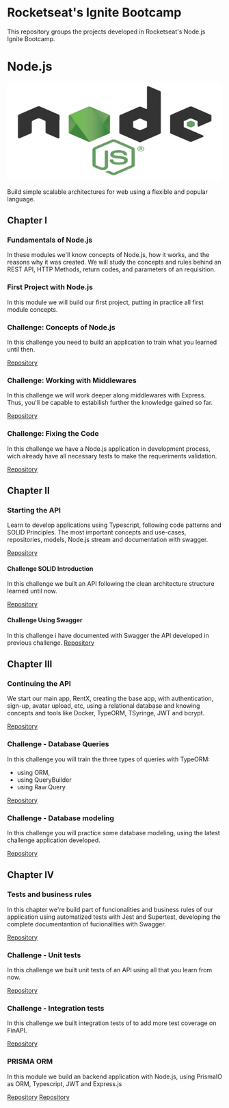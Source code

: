 # Rocketseat's Ignite Bootcamp

This repository groups the projects developed in Rocketseat's Node.js Ignite Bootcamp.

# Node.js

<img src="./assets/nodejs.png">

Build simple scalable architectures for web using a flexible and popular language.

## Chapter I

### Fundamentals of Node.js

In these modules we'll know concepts of Node.js, how it works, and the reasons
why it was created.
We will study the concepts and rules behind an REST API, HTTP Methods, return codes, and parameters of an requisition.

### First Project with Node.js

In this module we will build our first project, putting in practice all first
module concepts.

### Challenge: Concepts of Node.js

In this challenge you need to build an application to train what you learned
until then.

[Repository](https://github.com/Vyctor/ignite-conceitos-nodejs)

### Challenge: Working with Middlewares

In this challenge we will work deeper along middlewares with Express.
Thus, you'll be capable to estabilish further the knowledge gained so far.

[Repository](https://github.com/Vyctor/ignite-trabalhando-com-middlewares)

### Challenge: Fixing the Code

In this challenge we have a Node.js application in development process, wich already have all necessary tests to make the requeriments validation.

[Repository](https://github.com/Vyctor/ignite-corrigindo-o-codigo)

## Chapter II

### Starting the API

Learn to develop applications using Typescript, following code patterns and SOLID Principles.
The most important concepts and use-cases, repositories, models, Node.js stream and documentation with swagger.

[Repository](https://github.com/Vyctor/rentx-api)

#### Challenge SOLID Introduction

In this challenge we built an API following the clean architecture structure learned until now.

[Repository](https://github.com/Vyctor/nodejs-desafio-introducao-solid)

#### Challenge Using Swagger

In this challenge i have documented with Swagger the API developed in previous challenge.
[Repository](https://github.com/Vyctor/nodejs-desafio-introducao-solid)

## Chapter III

### Continuing the API

We start our main app, RentX, creating the base app, with authentication, sign-up, avatar upload, etc, using a relational database and knowing concepts and tools like Docker, TypeORM, TSyringe, JWT and bcrypt.

[Repository](https://github.com/Vyctor/rentx-api)

### Challenge - Database Queries

In this challenge you will train the three types of queries with TypeORM:

- using ORM,
- using QueryBuilder
- using Raw Query

[Repository](https://github.com/Vyctor/rentx-api)

### Challenge - Database modeling

In this challenge you will practice some database modeling, using the latest challenge application developed.

[Repository](https://github.com/Vyctor/rentx-api)

## Chapter IV

### Tests and business rules

In this chapter we're build part of funcionalities and business rules of our application using automatized tests with Jest and Supertest, developing the complete documentantion of fucionalities with Swagger.

[Repository](https://github.com/Vyctor/rentx-api)

### Challenge - Unit tests

In this challenge we built unit tests of an API using all that you learn from now.

[Repository](https://github.com/Vyctor/desafio-testes-unitarios)

### Challenge - Integration tests

In this challenge we built integration tests of to add more test coverage on FinAPI.

[Repository](https://github.com/Vyctor/desafio-testes-unitarios)

### PRISMA ORM

In this module we build an backend application with Node.js, using PrismaIO as ORM, Typescript, JWT and Express.js

[Repository](https://github.com/Vyctor/central-de-entregas)
[Repository](https://github.com/Vyctor/prisma-rocketseat)
